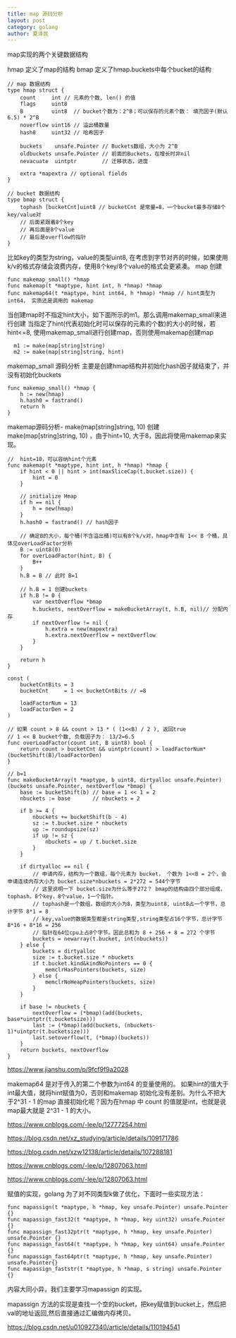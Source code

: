 ```yaml
---
title: map 源码分析
layout: post
category: golang
author: 夏泽民
---
```

map实现的两个关键数据结构

hmap 定义了map的结构
bmap 定义了hmap.buckets中每个bucket的结构
```
// map 数据结构
type hmap struct {
    count     int // 元素的个数, len() 的值
    flags     uint8
    B         uint8  // bucket个数为：2^B；可以保存的元素个数： 填充因子(默认6.5) * 2^B 
    noverflow uint16 // 溢出桶数量
    hash0     uint32 // 哈希因子

    buckets    unsafe.Pointer // Buckets数组，大小为 2^B 
    oldbuckets unsafe.Pointer // 前面的Buckets，在增长时非nil
    nevacuate  uintptr        // 迁移状态，进度

    extra *mapextra // optional fields
}

// bucket 数据结构
type bmap struct {
    tophash [bucketCnt]uint8 // bucketCnt 是常量=8，一个bucket最多存储8个key/value对
    // 后面紧跟着8个key
    // 再后面是8个value
    // 最后是overflow的指针
}
```
<!-- more -->

比如key的类型为string，value的类型uint8, 在考虑到字节对齐的时候，如果使用k/v的格式存储会浪费内存，使用8个key/8个value的格式会更紧凑。
map 创建
```
func makemap_small() *hmap 
func makemap(t *maptype, hint int, h *hmap) *hmap 
func makemap64(t *maptype, hint int64, h *hmap) *hmap // hint类型为int64， 实质还是调用的 makemap
```
当创建map时不指定hint大小，如下面所示的m1。那么调用makemap_small来进行创建
当指定了hint(代表初始化时可以保存的元素的个数)的大小的时候，若hint<=8, 使用makemap_small进行创建map，否则使用makemap创建map
```
  m1 := make(map[string]string)
  m2 := make(map[string]string, hint)
```
makemap_small 源码分析
主要是创建hmap结构并初始化hash因子就结束了，并没有初始化buckets
```
func makemap_small() *hmap {
    h := new(hmap) 
    h.hash0 = fastrand()
    return h
}
```
makemap源码分析- make(map[string]string, 10)
创建 make(map[string]string, 10) ，由于hint=10, 大于8，因此将使用makemap来实现。
```
//  hint=10，可以容纳hint个元素
func makemap(t *maptype, hint int, h *hmap) *hmap {
    if hint < 0 || hint > int(maxSliceCap(t.bucket.size)) {
        hint = 0
    } 

    // initialize Hmap
    if h == nil {
        h = new(hmap)
    }
    h.hash0 = fastrand() // hash因子

    // 确定B的大小，每个桶(不含溢出桶)可以有8个k/v对，hmap中含有 1<< B 个桶，具体见overLoadFactor分析
    B := uint8(0)
    for overLoadFactor(hint, B) {
        B++
    }
    h.B = B // 此时 B=1

    // h.B = 1 创建buckets
    if h.B != 0 {
        var nextOverflow *bmap
        h.buckets, nextOverflow = makeBucketArray(t, h.B, nil)// 分配内存
        if nextOverflow != nil {
            h.extra = new(mapextra)
            h.extra.nextOverflow = nextOverflow
        }
    }

    return h
}
```
```
const (
    bucketCntBits = 3
    bucketCnt     = 1 << bucketCntBits // =8

    loadFactorNum = 13
    loadFactorDen = 2
)    

// 如果 count > 8 && count > 13 * ( (1<<B) / 2 ), 返回true
// 1 << B bucket个数, 负载因子为： 13/2=6.5
func overLoadFactor(count int, B uint8) bool {
    return count > bucketCnt && uintptr(count) > loadFactorNum*(bucketShift(B)/loadFactorDen)
}
```
```
// b=1
func makeBucketArray(t *maptype, b uint8, dirtyalloc unsafe.Pointer) (buckets unsafe.Pointer, nextOverflow *bmap) {
    base := bucketShift(b) // base = 1 << 1 = 2
    nbuckets := base       // nbuckets = 2

    if b >= 4 {
        nbuckets += bucketShift(b - 4)
        sz := t.bucket.size * nbuckets
        up := roundupsize(sz)
        if up != sz {
            nbuckets = up / t.bucket.size
        }
    }

    if dirtyalloc == nil {
        // 申请内存，结构为一个数组，每个元素为 bucket， 个数为 1<<B = 2个，会申请连续内存大小为 bucket.size*nbuckets = 2*272 = 544个字节
        // 这里说明一下 bucket.size为什么等于272？ bmap的结构由四个部分组成，tophash，8个key，8个value，1一个指针。
        // tophash是一个数组，数组的大小为8，类型为uint8, uint8占一个字节，总计字节 8*1 = 8
        // key,value的数据类型都是string类型,string类型占16个字节，总计字节 8*16 + 8*16 = 256
        // 指针在64位cpu上占8个字节。因此总和为 8 + 256 + 8 = 272 个字节
        buckets = newarray(t.bucket, int(nbuckets)) 
    } else {
        buckets = dirtyalloc
        size := t.bucket.size * nbuckets
        if t.bucket.kind&kindNoPointers == 0 {
            memclrHasPointers(buckets, size)
        } else {
            memclrNoHeapPointers(buckets, size)
        }
    }

    if base != nbuckets {
        nextOverflow = (*bmap)(add(buckets, base*uintptr(t.bucketsize)))
        last := (*bmap)(add(buckets, (nbuckets-1)*uintptr(t.bucketsize)))
        last.setoverflow(t, (*bmap)(buckets))
    }
    return buckets, nextOverflow
}
```
https://www.jianshu.com/p/9fcf9f9a2028

makemap64 是对于传入的第二个参数为int64 的变量使用的。 如果hint的值大于int最大值，就将hint赋值为0，否则和makemap 初始化没有差别。为什么不把大于2^31 - 1 的map 直接初始化呢？因为在hmap 中 count 的值就是int，也就是说map最大就是 2^31 - 1 的大小。

https://www.cnblogs.com/-lee/p/12777254.html

https://blog.csdn.net/xz_studying/article/details/109171786

https://blog.csdn.net/xzw12138/article/details/107288181

https://www.cnblogs.com/-lee/p/12807063.html

https://www.cnblogs.com/-lee/p/12807063.html

赋值的实现，golang 为了对不同类型k做了优化，下面时一些实现方法：
```
func mapassign(t *maptype, h *hmap, key unsafe.Pointer) unsafe.Pointer {}
func mapassign_fast32(t *maptype, h *hmap, key uint32) unsafe.Pointer {}
func mapassign_fast32ptr(t *maptype, h *hmap, key unsafe.Pointer) unsafe.Pointer {}
func mapassign_fast64(t *maptype, h *hmap, key uint64) unsafe.Pointer {}
func mapassign_fast64ptr(t *maptype, h *hmap, key unsafe.Pointer) unsafe.Pointer{}
func mapassign_faststr(t *maptype, h *hmap, s string) unsafe.Pointer {}
```
内容大同小异，我们主要学习mapassign 的实现。

mapassign 方法的实现是查找一个空的bucket，把key赋值到bucket上，然后把val的地址返回,然后直接通过汇编做内存拷贝。

https://blog.csdn.net/u010927340/article/details/110194541

